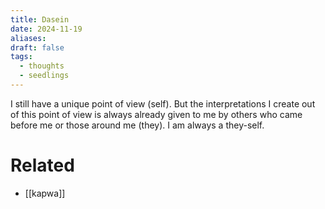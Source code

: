 ```yaml
---
title: Dasein
date: 2024-11-19
aliases: 
draft: false
tags:
  - thoughts
  - seedlings
---
```

I still have a unique point of view (self). But the interpretations I create out of this point of view is always already given to me by others who came before me or those around me (they). I am always a they-self.

# Related

- [[kapwa]]